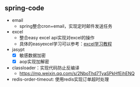 ## spring-code
- email
  - spring整合cron+email，实现定时邮件发送任务
- excel
  - 整合easy excel api实现对excel的操作
  - 具体的easyexcel学习可以参考：[excel学习教程](https://gitee.com/zukxupu/excel-tools.git)
- jasypt
  - [x] 敏感数据加密
  - [x] aop实现加解密
- classloader：实现代码防止反编译
  - https://mp.weixin.qq.com/s/2NboThd7TyaSPkHfEihENQ
- redis-order-timeout: 使用redis实现订单超时处理